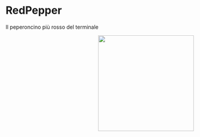 # RedPepper
Il peperoncino più rosso del terminale

<img align="right" height="256" src="https://github.com/Samuot01/RedPepper/blob/master/Project%20REDPEPPER/redpepper.ico">
